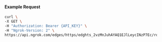 <!-- Code generated for API Clients. DO NOT EDIT. -->
#### Example Request
```bash
curl \
-X GET \
-H "Authorization: Bearer {API_KEY}" \
-H "Ngrok-Version: 2" \
https://api.ngrok.com/edges/https/edghts_2vzMnJuhAYAQ1EJlLeycINzP7Ec/routes/edghtsrt_2vzMnIY0xtOyppbfjeC19iKLUUc/webhook_verification
